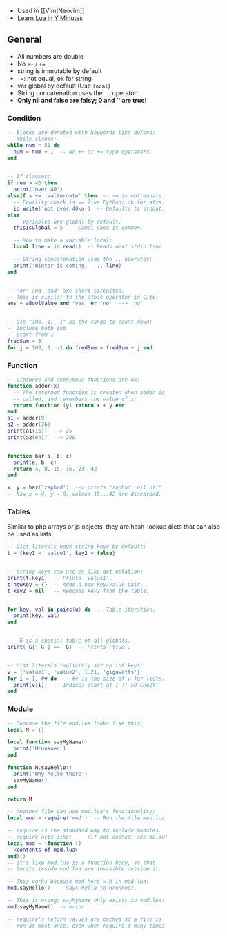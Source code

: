 - Used in [[Vim|Neovim]]
- [Learn Lua in Y Minutes](https://learnxinyminutes.com/docs/lua/)

## General
- All numbers are double
- No `++` / `+=`
- string is immutable by default
- `~=`: not equal, ok for string
- var global by default (Use `local`)
- String concatenation uses the `..` operator:
- **Only nil and false are falsy; 0 and '' are true!**

### Condition
```lua
-- Blocks are denoted with keywords like do/end:
-- While clause:
while num < 50 do
  num = num + 1  -- No ++ or += type operators.
end


-- If clauses:
if num > 40 then
  print('over 40')
elseif s ~= 'walternate' then  -- ~= is not equals.
  -- Equality check is == like Python; ok for strs.
  io.write('not over 40\n')  -- Defaults to stdout.
else
  -- Variables are global by default.
  thisIsGlobal = 5  -- Camel case is common.

  -- How to make a variable local:
  local line = io.read()  -- Reads next stdin line.

  -- String concatenation uses the .. operator:
  print('Winter is coming, ' .. line)
end


-- 'or' and 'and' are short-circuited.
-- This is similar to the a?b:c operator in C/js:
ans = aBoolValue and 'yes' or 'no'  --> 'no'


-- Use "100, 1, -1" as the range to count down:
-- Include both end
-- Start from 1
fredSum = 0
for j = 100, 1, -1 do fredSum = fredSum + j end
```

### Function
```lua
-- Closures and anonymous functions are ok:
function adder(x)
  -- The returned function is created when adder is
  -- called, and remembers the value of x:
  return function (y) return x + y end
end
a1 = adder(9)
a2 = adder(36)
print(a1(16))  --> 25
print(a2(64))  --> 100


function bar(a, b, c)
  print(a, b, c)
  return 4, 8, 15, 16, 23, 42
end

x, y = bar('zaphod')  --> prints "zaphod  nil nil"
-- Now x = 4, y = 8, values 15...42 are discarded.
```

### Tables
Similar to php arrays or js objects, they are hash-lookup dicts that can also be used as lists.
```lua
-- Dict literals have string keys by default:
t = {key1 = 'value1', key2 = false}


-- String keys can use js-like dot notation:
print(t.key1)  -- Prints 'value1'.
t.newKey = {}  -- Adds a new key/value pair.
t.key2 = nil   -- Removes key2 from the table.


for key, val in pairs(u) do  -- Table iteration.
  print(key, val)
end


-- _G is a special table of all globals.
print(_G['_G'] == _G)  -- Prints 'true'.


-- List literals implicitly set up int keys:
v = {'value1', 'value2', 1.21, 'gigawatts'}
for i = 1, #v do  -- #v is the size of v for lists.
  print(v[i])  -- Indices start at 1 !! SO CRAZY!
end
```

### Module
```lua
-- Suppose the file mod.lua looks like this:
local M = {}

local function sayMyName()
  print('Hrunkner')
end

function M.sayHello()
  print('Why hello there')
  sayMyName()
end

return M

-- Another file can use mod.lua's functionality:
local mod = require('mod')  -- Run the file mod.lua.

-- require is the standard way to include modules.
-- require acts like:     (if not cached; see below)
local mod = (function ()
  <contents of mod.lua>
end)()
-- It's like mod.lua is a function body, so that
-- locals inside mod.lua are invisible outside it.

-- This works because mod here = M in mod.lua:
mod.sayHello()  -- Says hello to Hrunkner.

-- This is wrong; sayMyName only exists in mod.lua:
mod.sayMyName()  -- error

-- require's return values are cached so a file is
-- run at most once, even when require'd many times.
```